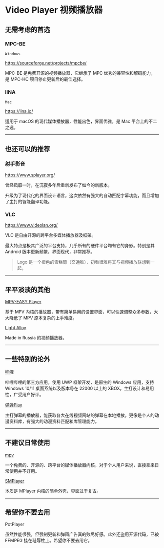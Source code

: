 # Video Player 视频播放器

## 无需考虑的首选

### MPC-BE

`Windows`

https://sourceforge.net/projects/mpcbe/

MPC-BE 是免费开源的视频播放器，它继承了 MPC 优秀的兼容性和解码能力，是 MPC-HC 项目停止更新后的最佳选择。

### IINA

`Mac`

https://iina.io/

适用于 macOS 的现代媒体播放器，性能出色，界面优雅，是 Mac 平台上的不二之选。

---

## 也还可以的推荐

### 射手影音

https://www.splayer.org/

曾经风靡一时，在沉寂多年后重新发布了如今的新版本。

升级为了现代化的界面设计语言，这次依然有强大的自动匹配字幕功能，而且增加了主打的智能翻译功能。

### VLC

https://www.videolan.org/

VLC 是自由开源的跨平台多媒体播放器及框架。

最大特点是极其广泛的平台支持，几乎所有的硬件平台均有它的身影。特别是其 Android 版本更新频繁，界面现代，非常推荐。

> Logo 是一个橙色的雪糕筒（交通锥），初看很难将其与视频播放联想到一起。

---

## 平平淡淡的其他

[MPV-EASY Player](https://www.rjno1.com/mpv-easy-player/)

基于 MPV 内核的播放器，带有简单易用的设置界面，可以快速调整众多参数，大大降低了 MPV 原本复杂的上手难度。

[Light Alloy](https://light-alloy.com/)

Made in Russia 的视频播放器。

---

## 一些特别的论外

[哔哩](https://github.com/Richasy/Bili.Uwp)

哔哩哔哩的第三方应用，使用 UWP 框架开发，是原生的 Windows 应用，支持 Windows 10/11 桌面系统以及版本号在 22000 以上的 XBOX。主打设计和易用性，广受用户好评。

[弹弹Play](http://www.dandanplay.com/)

主打弹幕的播放器，能获取各大在线视频网站的弹幕在本地播放。更像是个人的动漫资料库，有强大的动漫资料匹配和库管理能力。

---

## 不建议日常使用

[mpv](https://mpv.io/)

一个免费的、开源的、跨平台的媒体播放器内核，对于个人用户来说，直接拿来日常使用并不好用。

[SMPlayer](https://www.smplayer.info/)

本质是 MPlayer 内核的简单外壳，界面过于复古。

---

## 希望你不要去用

PotPlayer

虽然性能很强，但强制更新和弹窗广告真的败尽好感。此外还盗用开源代码，已被 FFMPEG 挂在耻辱柱上。希望你不要去用它。